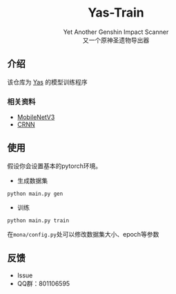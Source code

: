 <div align="center">

# Yas-Train
Yet Another Genshin Impact Scanner  
又一个原神圣遗物导出器

</div>

## 介绍
该仓库为 [Yas](https://github.com/wormtql/yas) 的模型训练程序
### 相关资料
- [MobileNetV3](https://arxiv.org/pdf/1905.02244.pdf)
- [CRNN](https://arxiv.org/pdf/1507.05717.pdf)

## 使用
假设你会设置基本的pytorch环境。  
- 生成数据集
```
python main.py gen
```
- 训练
```
python main.py train
```
在`mona/config.py`处可以修改数据集大小、epoch等参数
## 反馈
- Issue
- QQ群：801106595
